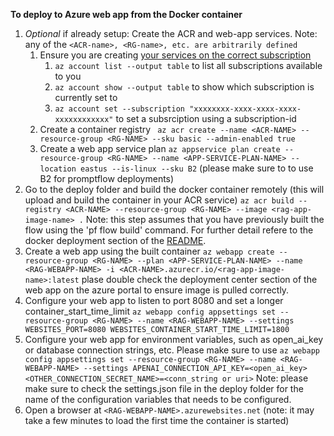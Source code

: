 **To deploy to Azure web app from the Docker container**
   1. *Optional* if already setup: Create the ACR and web-app services. Note: any of the `<ACR-name>, <RG-name>, etc. are arbitrarily defined`
      1. Ensure you are creating [your services on the correct subscription](https://learn.microsoft.com/en-us/cli/azure/manage-azure-subscriptions-azure-cli)
         1. `az account list --output table` to list all subscriptions available to you
         2. `az account show --output table` to show which subscription is currently set to
         3. `az account set --subscription "xxxxxxxx-xxxx-xxxx-xxxx-xxxxxxxxxxxx"` to set a subsrciption using a subscription-id
      2. Create a container registry ` az acr create --name <ACR-NAME> --resource-group <RG-NAME> --sku basic --admin-enabled true`
      3. Create a web app service plan `az appservice plan create --resource-group <RG-NAME> --name <APP-SERVICE-PLAN-NAME> --location eastus --is-linux --sku B2` (please make sure to to use B2 for promptflow deployments)
   2. Go to the deploy folder and build the docker container remotely (this will upload and build the container in your ACR service)
    `az acr build --registry <ACR-NAME> --resource-group <RG-NAME> --image <rag-app-image-name> .`
   Note: this step assumes that you have previously built the flow using the 'pf flow build' command. For further detail refere to the docker deployment section of the [README](../../../README.md).
   3. Create a web app using the built container `az webapp create --resource-group <RG-NAME> --plan <APP-SERVICE-PLAN-NAME> --name <RAG-WEBAPP-NAME> -i <ACR-NAME>.azurecr.io/<rag-app-image-name>:latest`
   plase double check the deployment center section of the web app on the azure portal to ensure image is pulled correctly.  
   4. Configure your web app to listen to port 8080 and set a longer container_start_time_limit `az webapp config appsettings set --resource-group <RG-NAME> --name <RAG-WEBAPP-NAME> --settings WEBSITES_PORT=8080 WEBSITES_CONTAINER_START_TIME_LIMIT=1800 `
   5. Configure your web app for environment variables, such as open_ai_key or database connection strings, etc. Please make sure to use 
    `az webapp config appsettings set --resource-group <RG-NAME> --name <RAG-WEBAPP-NAME> --settings APENAI_CONNECTION_API_KEY=<open_ai_key> <OTHER_CONNECTION_SECRET_NAME>=<conn_string or uri>`
   Note: please make sure to check the settings.json file in the deploy folder for the name of the configuration variables that needs to be configured. 
   6. Open a browser at `<RAG-WEBAPP-NAME>.azurewebsites.net` (note: it may take a few minutes to load the first time the container is started)